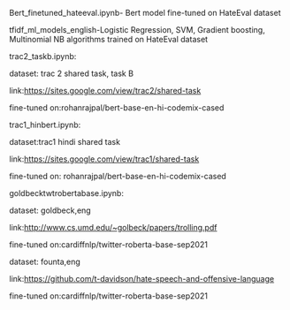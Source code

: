 Bert_finetuned_hateeval.ipynb- Bert model fine-tuned on HateEval dataset



tfidf_ml_models_english-Logistic Regression, SVM, Gradient boosting, Multinomial NB algorithms trained on HateEval dataset


trac2_taskb.ipynb:

dataset: trac 2 shared task, task B

link:https://sites.google.com/view/trac2/shared-task

fine-tuned on:rohanrajpal/bert-base-en-hi-codemix-cased

trac1_hinbert.ipynb:

dataset:trac1 hindi shared task

link:https://sites.google.com/view/trac1/shared-task

fine-tuned on: rohanrajpal/bert-base-en-hi-codemix-cased

goldbecktwtrobertabase.ipynb:

dataset: goldbeck,eng

link:http://www.cs.umd.edu/~golbeck/papers/trolling.pdf

fine-tuned on:cardiffnlp/twitter-roberta-base-sep2021

dataset: founta,eng

link:https://github.com/t-davidson/hate-speech-and-offensive-language

fine-tuned on:cardiffnlp/twitter-roberta-base-sep2021
